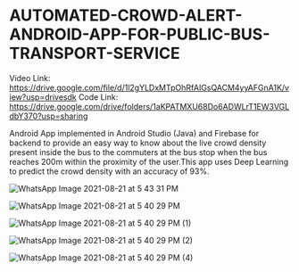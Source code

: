 # AUTOMATED-CROWD-ALERT-ANDROID-APP-FOR-PUBLIC-BUS-TRANSPORT-SERVICE
Video Link: https://drive.google.com/file/d/1l2gYLDxMTpOhRfAIGsQACM4yyAFGnA1K/view?usp=drivesdk
Code Link: https://drive.google.com/drive/folders/1aKPATMXU68Do6ADWLrT1EW3VGLdbY370?usp=sharing

Android App implemented in Android Studio (Java) and Firebase for backend to provide an easy way to know about the live crowd density present inside the bus to the commuters at the bus stop when the bus reaches 200m within the proximity of the user.This app uses Deep Learning to predict the crowd density with an accuracy of 93%.

![WhatsApp Image 2021-08-21 at 5 43 31 PM](https://user-images.githubusercontent.com/61368694/130321371-27480c4c-ae16-4bc1-979f-5f462dff2e95.jpeg)

![WhatsApp Image 2021-08-21 at 5 40 29 PM](https://user-images.githubusercontent.com/61368694/130321342-0d5e82c5-a370-4dd0-a8a9-cdfee77c393c.jpeg)

![WhatsApp Image 2021-08-21 at 5 40 29 PM (1)](https://user-images.githubusercontent.com/61368694/130321347-161fea66-96b6-4fd4-a5bf-4ad3ec6bc314.jpeg)

![WhatsApp Image 2021-08-21 at 5 40 29 PM (2)](https://user-images.githubusercontent.com/61368694/130321387-ed5d4006-e341-4911-8079-1929446cde53.jpeg)


![WhatsApp Image 2021-08-21 at 5 40 29 PM (4)](https://user-images.githubusercontent.com/61368694/130321349-60e4624b-3dfd-46fc-b653-9c50d4eb8c1e.jpeg)

